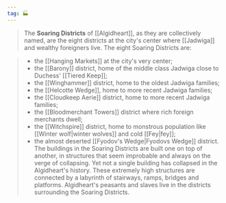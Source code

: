 ```yaml
---
tag: 🏭
---
```

> The **Soaring Districts** of [[Algidheart]], as they are collectively named, are the eight districts at the city's center where [[Jadwiga]] and wealthy foreigners live. 
> The eight Soaring Districts are:

> - the [[Hanging Markets]] at the city's very center;
> - the [[Barony]] district, home of the middle class Jadwiga close to Duchess' [[Tiered Keep]];
> - the [[Winghammer]] district, home to the oldest Jadwiga families;
> - the [[Helcotte Wedge]], home to more recent Jadwiga families;
> - the [[Cloudkeep Aerie]] district, home to more recent Jadwiga families;
> - the [[Bloodmerchant Towers]] district where rich foreign merchants dwell;
> - the [[Witchspire]] district, home to monstrous population like [[Winter wolf|winter wolves]] and cold [[Fey|fey]];
> - the almost deserted [[Fyodov's Wedge|Fyodovs Wedge]] district.
> The buildings in the Soaring Districts are built one on top of another, in structures that seem improbable and always on the verge of collapsing. Yet not a single building has collapsed in the Algidheart's history. These extremely high structures are connected by a labyrinth of stairways, ramps, bridges and platforms. Algidheart's peasants and slaves live in the districts surrounding the Soaring Districts.








